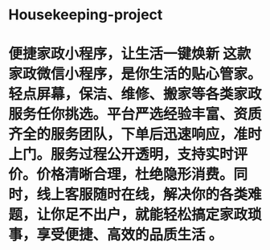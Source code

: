 # Housekeeping-project
# 便捷家政小程序，让生活一键焕新 这款家政微信小程序，是你生活的贴心管家。轻点屏幕，保洁、维修、搬家等各类家政服务任你挑选。平台严选经验丰富、资质齐全的服务团队，下单后迅速响应，准时上门。服务过程公开透明，支持实时评价。价格清晰合理，杜绝隐形消费。同时，线上客服随时在线，解决你的各类难题，让你足不出户，就能轻松搞定家政琐事，享受便捷、高效的品质生活 。 
